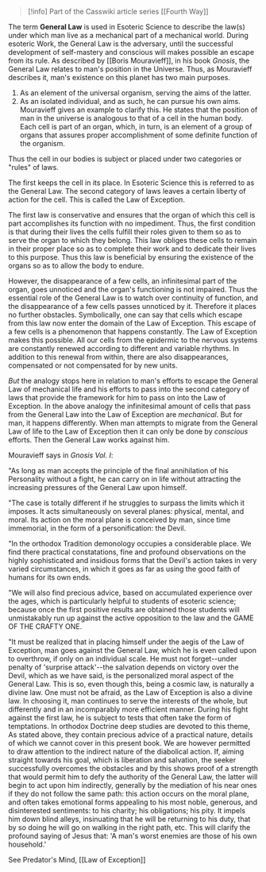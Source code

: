
> [!info] Part of the Casswiki article series [[Fourth Way]]

The term **General Law** is used in Esoteric Science to describe the law(s) under which man live as a mechanical part of a mechanical world. During esoteric Work, the General Law is the adversary, until the successful development of self-mastery and conscious will makes possible an escape from its rule. As described by [[Boris Mouravieff]], in his book _Gnosis_, the General Law relates to man's position in the Universe. Thus, as Mouravieff describes it, man's existence on this planet has two main purposes.

1.  As an element of the universal organism, serving the aims of the latter.
2.  As an isolated individual, and as such, he can pursue his own aims. Mouravieff gives an example to clarify this. He states that the position of man in the universe is analogous to that of a cell in the human body. Each cell is part of an organ, which, in turn, is an element of a group of organs that assures proper accomplishment of some definite function of the organism.

Thus the cell in our bodies is subject or placed under two categories or "rules" of laws.

The first keeps the cell in its place. In Esoteric Science this is referred to as the General Law. The second category of laws leaves a certain liberty of action for the cell. This is called the Law of Exception.

The first law is conservative and ensures that the organ of which this cell is part accomplishes its function with no impediment. Thus, the first condition is that during their lives the cells fulfill their roles given to them so as to serve the organ to which they belong. This law obliges these cells to remain in their proper place so as to complete their work and to dedicate their lives to this purpose. Thus this law is beneficial by ensuring the existence of the organs so as to allow the body to endure.

However, the disappearance of a few cells, an infinitesimal part of the organ, goes unnoticed and the organ's functioning is not impaired. Thus the essential role of the General Law is to watch over continuity of function, and the disappearance of a few cells passes unnoticed by it. Therefore it places no further obstacles. Symbolically, one can say that cells which escape from this law now enter the domain of the Law of Exception. This escape of a few cells is a phenomenon that happens constantly. The Law of Exception makes this possible. All our cells from the epidermic to the nervous systems are constantly renewed according to different and variable rhythms. In addition to this renewal from within, there are also disappearances, compensated or not compensated for by new units.

_But_ the analogy stops here in relation to man's efforts to escape the General Law of mechanical life and his efforts to pass into the second category of laws that provide the framework for him to pass on into the Law of Exception. In the above analogy the infinitesimal amount of cells that pass from the General Law into the Law of Exception are _mechanical_. But for man, it happens differently. When man attempts to migrate from the General Law of life to the Law of Exception then it can only be done by _conscious_ efforts. Then the General Law works against him.

Mouravieff says in _Gnosis Vol. I_:

"As long as man accepts the principle of the final annihilation of his Personality without a fight, he can carry on in life without attracting the increasing pressures of the General Law upon himself.

"The case is totally different if he struggles to surpass the limits which it imposes. It acts simultaneously on several planes: physical, mental, and moral. Its action on the moral plane is conceived by man, since time immemorial, in the form of a personification: the Devil.

"In the orthodox Tradition demonology occupies a considerable place. We find there practical constatations, fine and profound observations on the highly sophisticated and insidious forms that the Devil's action takes in very varied circumstances, in which it goes as far as using the good faith of humans for its own ends.

"We will also find precious advice, based on accumulated experience over the ages, which is particularly helpful to students of esoteric science; because once the first positive results are obtained those students will unmistakably run up against the active opposition to the law and the GAME OF THE CRAFTY ONE.

"It must be realized that in placing himself under the aegis of the Law of Exception, man goes against the General Law, which he is even called upon to overthrow, if only on an individual scale. He must not forget--under penalty of 'surprise attack'--the salvation depends on victory over the Devil, which as we have said, is the personalized moral aspect of the General Law. This is so, even though this, being a cosmic law, is naturally a divine law. One must not be afraid, as the Law of Exception is also a divine law. In choosing it, man continues to serve the interests of the whole, but differently and in an incomparably more efficient manner. During his fight against the first law, he is subject to tests that often take the form of temptations. In orthodox Doctrine deep studies are devoted to this theme, As stated above, they contain precious advice of a practical nature, details of which we cannot cover in this present book. We are however permitted to draw attention to the indirect nature of the diabolical action. If, aiming straight towards his goal, which is liberation and salvation, the seeker successfully overcomes the obstacles and by this shows proof of a strength that would permit him to defy the authority of the General Law, the latter will begin to act upon him indirectly, generally by the mediation of his near ones if they do not follow the same path: this action occurs on the moral plane, and often takes emotional forms appealing to his most noble, generous, and disinterested sentiments: to his charity; his obligations; his pity. It impels him down blind alleys, insinuating that he will be returning to his duty, that by so doing he will go on walking in the right path, etc. This will clarify the profound saying of Jesus that: 'A man's worst enemies are those of his own household.'

See Predator's Mind, [[Law of Exception]]